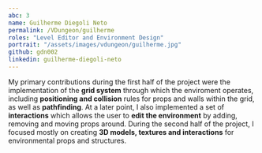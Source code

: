 ```yaml
---
abc: 3
name: Guilherme Diegoli Neto
permalink: /VDungeon/guilherme
roles: "Level Editor and Environment Design"
portrait: "/assets/images/vdungeon/guilherme.jpg"
github: gdn002
linkedin: guilherme-diegoli-neto
---
```


My primary contributions during the first half of the project were the implementation of the **grid system** through which the enviroment operates, including 
**positioning and collision** rules for props and walls within the grid, as well as **pathfinding**. At a later point, I also implemented a set of **interactions**
which allows the user to **edit the environment** by adding, removing and moving props around. During the second half of the project, I focused mostly on creating 
**3D models, textures and interactions** for environmental props and structures.

